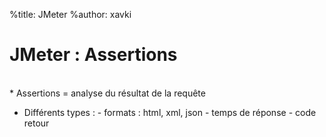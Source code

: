 %title: JMeter
%author: xavki

# JMeter : Assertions


<br>
* Assertions = analyse du résultat de la requête

* Différents types :
		- formats : html, xml, json
		- temps de réponse
		- code retour
